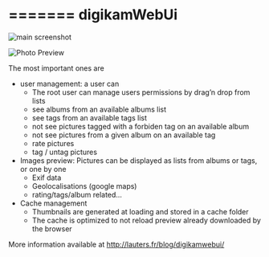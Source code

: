 =======
digikamWebUi
============


![main screenshot](http://lauters.fr/blog/wp-content/uploads/2013/08/digikamScreenShot-1024x473.jpg "main screenshot")

![Photo Preview](http://lauters.fr/blog/wp-content/uploads/2013/10/digikamScreenShot1-1024x468.jpg "Photo Preview")


The most important ones are

- user management: a user can
    -   The root user can manage users permissions by drag’n drop from lists
    -    see albums from an available albums list
    -   see tags from an available tags list
    -   not see pictures tagged with a forbiden tag on an available album
    -   not see pictures from a given album on an available tag
    -   rate pictures
    -   tag / untag pictures
- Images preview: Pictures can be displayed as lists from albums or tags, or one by one
    -   Exif data
    -   Geolocalisations (google maps)
    -   rating/tags/album related…
- Cache management
    -   Thumbnails are generated at loading and stored in a cache folder
    -   The cache is optimized to not reload preview already downloaded by the browser



More information available at http://lauters.fr/blog/digikamwebui/
